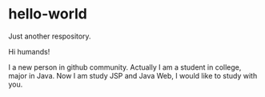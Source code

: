 # hello-world
Just another respository.

Hi humands!

I a new person in github community. Actually I am a student in college, major in Java. Now I am study JSP and Java Web, I would like to study with you.
